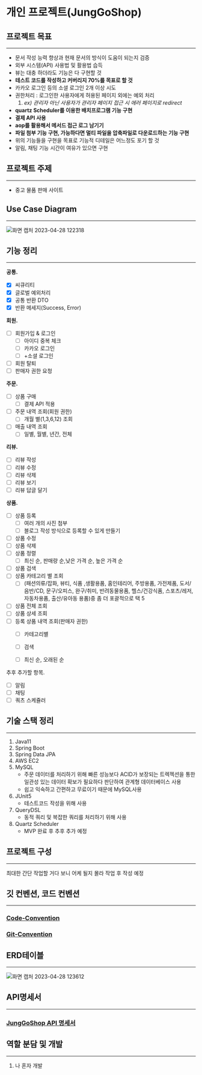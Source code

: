 # 개인 프로젝트(JungGoShop)

## **프로젝트 목표**

---

- 문서 작성 능력 향상과 현재 문서의 방식이 도움이 되는지 검증
- 외부 시스템(API) 사용법 및 활용법 습득
- 뷰는 대충 하더라도 기능은 다 구현할 것
- **테스트 코드를 작성하고 커버리지  70%를 목표로 할 것**
- 카카오 로그인 등의 소셜 로그인 2개 이상 시도
- 권한처리 : 로그인한 사용자에게 허용된 페이지 외에는 예외 처리
    1. *ex) 관리자 아닌 사용자가 관리자 페이지 접근 시 에러 페이지로 redirect*
- **quartz Scheduler를 이용한 배치프로그램 기능 구현**
- **결제 API 사용**
- **aop를 활용해서 메서드 접근 로그 남기기**
- **파일 첨부 기능 구현, 가능하다면 멀티 파일을 압축파일로 다운로드하는 기능 구현**
- 위의 기능들을 구현을 목표로 기능적 디테일은 어느정도 포기 할 것
- 알림, 채팅 기능 시간이 여유가 있으면 구현

## **프로젝트 주제**

---

- 중고 물품 판매 사이트

## **Use Case Diagram**

---

![화면 캡처 2023-04-28 122318](https://user-images.githubusercontent.com/115356113/235553586-d1411bf0-894e-44c2-9126-da6fbc7d07ac.png)


## **기능 정리**

---

**공통.**

- [x]  씨큐리티
- [x]  글로벌 예외처리
- [x]  공통 반환 DTO
- [x]  반환 메세지(Success, Error)

**회원.**

- [ ]  회원가입 & 로그인
    - [ ]  아이디 중복 체크
    - [ ]  카카오 로그인
    - [ ]  +소셜 로그인
- [ ]  회원 탈퇴
- [ ]  판매자 권한 요청

**주문.**

- [ ]  상품 구매
    - [ ]  결제 API 적용
- [ ]  주문 내역 조회(회원 권한)
    - [ ]  개월 별(1,3,6,12) 조회
- [ ]  매출 내역 조회
    - [ ]  일별, 월별, 년간, 전체

**리뷰.**

- [ ]  리뷰 작성
- [ ]  리뷰 수정
- [ ]  리뷰 삭제
- [ ]  리뷰 보기
- [ ]  리뷰 답글 달기

**상품.**

- [ ]  상품 등록
    - [ ]  여러 개의 사진 첨부
    - [ ]  블로그 작성 방식으로 등록할 수 있게 만들기
- [ ]  상품 수정
- [ ]  상품 삭제
- [ ]  상품 정렬
    - [ ]  최신 순, 판매량 순,낮은 가격 순, 높은 가격 순
- [ ]  상품 검색
- [ ]  상품 카테고리 별 조회
    - [ ]  (패션의류/잡화, 뷰티, 식품 ,생활용품, 홈인테리어, 주방용품, 가전제품, 도서/음반/CD, 문구/오피스, 완구/취미, 반려동물용품, 헬스/건강식품, 스포츠/레저, 자동차용품, 출산/유아동 용품)중 좀 더 포괄적으로 택 5
- [ ]  상품 전체 조회
- [ ]  상품 상세 조회
- [ ]  등록 상품 내역 조회(판매자 권한)
    - [ ]  카테고리별
    - [ ]  검색
    - [ ]  최신 순, 오래된 순
    
    

추후 추가할 항목.

- [ ]  알림
- [ ]  채팅
- [ ]  쿼츠 스케쥴러

## **기술 스택 정리**

---

1. Java11
2. Spring Boot
3. Spring Data JPA
4. AWS EC2
5. MySQL
    - 주문 데이터를 처리하기 위해 빠른 성능보다 ACID가 보장되는 트렉젝션을 통한 일관성 있는 데이터 확보가 필요하다 판단하여 관계형 데이터베이스 사용
    - 쉽고 익숙하고 간편하고 무료이기 때문에 MySQL사용
6. JUnit5
    - 테스트코드 작성을 위해 사용
7. QueryDSL
    - 동적 쿼리 및 복잡한 쿼리를 처리하기 위해 사용
8. Quartz Scheduler
    - MVP 완료 후 추후 추가 예정

## **프로젝트 구성**

---

최대한 간단 작업할 거다 보니 어케 될지 몰라 작업 후 작성 예정

## **깃 컨벤션, 코드 컨벤션**

---
### **[Code-Convention](https://github.com/jihun1362/JungGoShop/wiki/Code-Convention)**
### **[Git-Convention](https://github.com/jihun1362/JungGoShop/wiki/Git-Convention)**


## **ERD테이블**

---
![화면 캡처 2023-04-28 123612](https://user-images.githubusercontent.com/115356113/235553476-b4cc6f40-b179-4158-9e46-52f63b826678.png)

## **API명세서**

---

### [JungGoShop API 명세서](https://www.notion.so/JungGoShop-API-c96599a8534f463ab3adb3ce7032a8f3)

## **역할 분담 및 개발**

---

1. 나 혼자 개발
